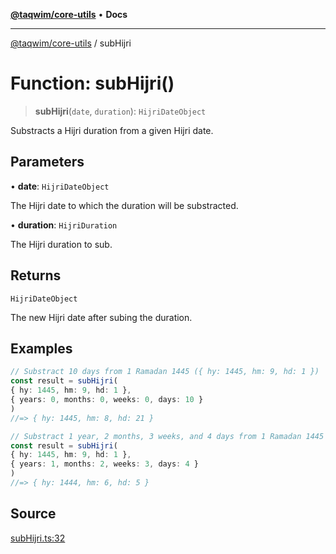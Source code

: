[**@taqwim/core-utils**](../README.md) • **Docs**

***

[@taqwim/core-utils](../globals.md) / subHijri

# Function: subHijri()

> **subHijri**(`date`, `duration`): `HijriDateObject`

Substracts a Hijri duration from a given Hijri date.

## Parameters

• **date**: `HijriDateObject`

The Hijri date to which the duration will be substracted.

• **duration**: `HijriDuration`

The Hijri duration to sub.

## Returns

`HijriDateObject`

The new Hijri date after subing the duration.

## Examples

```ts
// Substract 10 days from 1 Ramadan 1445 ({ hy: 1445, hm: 9, hd: 1 })
const result = subHijri(
{ hy: 1445, hm: 9, hd: 1 },
{ years: 0, months: 0, weeks: 0, days: 10 }
)
//=> { hy: 1445, hm: 8, hd: 21 }
```

```ts
// Substract 1 year, 2 months, 3 weeks, and 4 days from 1 Ramadan 1445 ({ hy: 1445, hm: 9, hd: 1 })
const result = subHijri(
{ hy: 1445, hm: 9, hd: 1 },
{ years: 1, months: 2, weeks: 3, days: 4 }
)
//=> { hy: 1444, hm: 6, hd: 5 }
```

## Source

[subHijri.ts:32](https://github.com/boussadjra/taqwim/blob/b6011f3ed342a975f52680743fe89e4925ba0553/packages/core-utils/src/lib/subHijri.ts#L32)
